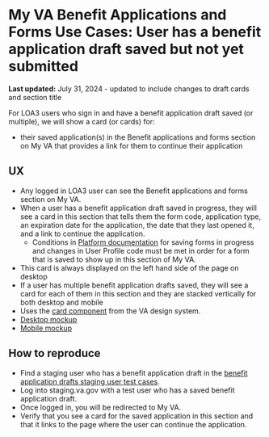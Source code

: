 # My VA Benefit Applications and Forms Use Cases: User has a benefit application draft saved but not yet submitted

**Last updated:** July 31, 2024 - updated to include changes to draft cards and section title

For LOA3 users who sign in and have a benefit application draft saved (or multiple), we will show a card (or cards) for:
- their saved application(s) in the Benefit applications and forms section on My VA that provides a link for them to continue their application

## UX
- Any logged in LOA3 user can see the Benefit applications and forms section on My VA.
- When a user has a benefit application draft saved in progress, they will see a card in this section that tells them the form code, application type, an expiration date for the application, the date that they last opened it, and a link to continue the application.
	- Conditions in [Platform documentation](https://depo-platform-documentation.scrollhelp.site/developer-docs/va-forms-library-how-to-set-up-save-in-progress-si#VAFormsLibrary-HowtosetupSaveInProgress(SiP)-MyVAPage) for saving forms in progress and changes in User Profile code must be met in order for a form that is saved to show up in this section of My VA.
- This card is always displayed on the left hand side of the page on desktop
- If a user has multiple benefit application drafts saved, they will see a card for each of them in this section and they are stacked vertically for both desktop and mobile
- Uses the [card component](https://design.va.gov/components/card) from the VA design system.
- [Desktop mockup](https://www.figma.com/design/15yOY4VEzitxm5tRMDiAzz/My-VA?node-id=1242-26447&t=D9AmNbDyzhvCGW9h-1)
- [Mobile mockup](https://www.figma.com/design/15yOY4VEzitxm5tRMDiAzz/My-VA?node-id=1264-32620&t=D9AmNbDyzhvCGW9h-1)

## How to reproduce
- Find a staging user who has a benefit application draft in the [benefit application drafts staging user test cases](https://github.com/department-of-veterans-affairs/va.gov-team-sensitive/blob/master/Administrative/vagov-users/staging-test-accounts-myvaaudit.md#saved-applications-section).
- Log into staging.va.gov with a test user who has a saved benefit application draft.
- Once logged in, you will be redirected to My VA.
- Verify that you see a card for the saved application in this section and that it links to the page where the user can continue the application.
